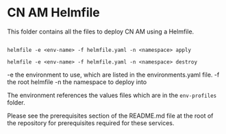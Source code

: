 # CN AM Helmfile

This folder contains all the files to deploy CN AM using a Helmfile.


```

helmfile -e <env-name> -f helmfile.yaml -n <namespace> apply

helmfile -e <env-name> -f helmfile.yaml -n <namespace> destroy

```

-e the environment to use, which are listed in the environments.yaml file.
-f the root helmfile
-n the namespace to deploy into

The environment references the values files which are in the `env-profiles` folder.

Please see the prerequisites section of the README.md file at the root of the repository for prerequisites required
 for these services.